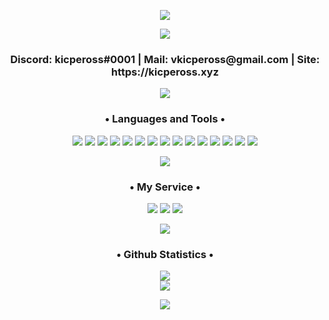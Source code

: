 <p align="center">
  <img src='https://capsule-render.vercel.app/api?type=rect&color=gradient&height=3.5'>
</p>
<p align="center">
  <img src='https://i.imgur.com/dicdaJk.png'/>
  <h3 align="center">Discord: kicpeross#0001 | Mail: vkicpeross@gmail.com | Site: https://kicpeross.xyz</h3>
</p>
<p align="center">
  <img src='https://capsule-render.vercel.app/api?type=rect&color=gradient&height=3.5'>
  <h3 align="center">• Languages and Tools •</h3>
</p>
<p align="center">
  <img src="https://img.shields.io/badge/HTML-239120?style=for-the-badge&logo=html5&logoColor=white" />
  <img src="https://img.shields.io/badge/CSS-239120?&style=for-the-badge&logo=css3&logoColor=white" />
  <img src="https://img.shields.io/badge/Tailwind_CSS-38B2AC?style=for-the-badge&logo=tailwind-css&logoColor=white" />
  <img src="https://img.shields.io/badge/Bootstrap-563D7C?style=for-the-badge&logo=bootstrap&logoColor=white" />
  <img src="https://img.shields.io/badge/JavaScript-F7DF1E?style=for-the-badge&logo=javascript&logoColor=black" />
  <img src="https://img.shields.io/badge/Node.js-43853D?style=for-the-badge&logo=node.js&logoColor=white" />
  <img src="https://img.shields.io/badge/Next-black?style=for-the-badge&logo=next.js&logoColor=white" />
  <img src="https://img.shields.io/badge/nestjs-%23E0234E.svg?style=for-the-badge&logo=nestjs&logoColor=white" />
  <img src="https://img.shields.io/badge/React-20232A?style=for-the-badge&logo=react&logoColor=61DAFB" />
  <img src="https://img.shields.io/badge/Axios-5A29E4?style=for-the-badge&logo=axios&logoColor=61DAFB" />
  <img src="https://img.shields.io/badge/Fastify-20232A?style=for-the-badge&logo=fastify&logoColor=61DAFB" />
  <img src="https://img.shields.io/badge/TypeScript-007ACC?style=for-the-badge&logo=typescript&logoColor=white" />
  <img src="https://img.shields.io/badge/express.js-%23404d59.svg?style=for-the-badge&logo=express&logoColor=%2361DAFB" />
  <img src="https://img.shields.io/badge/MongoDB-4EA94B?style=for-the-badge&logo=mongodb&logoColor=white" />
  <img src="https://img.shields.io/badge/MySQL-00000F?style=for-the-badge&logo=mysql&logoColor=white" />
</p>
<p align="center">
  <img src='https://capsule-render.vercel.app/api?type=rect&color=gradient&height=3.5'>
    <h3 align="center">• My Service •</h3>
</p>
<p align="center">
  <img src="https://img.shields.io/badge/discord bot-7289DA?style=for-the-badge&logo=Discord&logoColor=white" />
  <img src="https://img.shields.io/badge/Front End-20232A?style=for-the-badge&logo=react&logoColor=61DAFB" />
  <img src="https://img.shields.io/badge/Back End-5A29E4?style=for-the-badge&logo=axios&logoColor=61DAFB" />
</p>
<p align="center">
  <img src='https://capsule-render.vercel.app/api?type=rect&color=gradient&height=3.5'>
    <h3 align="center">• Github Statistics •</h3>
</p>
<div align= "center">
<img src="https://github-readme-stats-mu-dusky.vercel.app/api?username=vkicpeross&show_icons=true&theme=radical&count_private=true&include_all_commits=true"&custom_title="My Stats" align = "center"/>
</div>
<div align= "center">
   <img src="https://github-readme-stats.vercel.app/api/top-langs/?username=vkicpeross&show_icons=true&theme=radical"/>
</div>
<p align="center">
  <img src='https://capsule-render.vercel.app/api?type=rect&color=gradient&height=3.5'>
</p>
